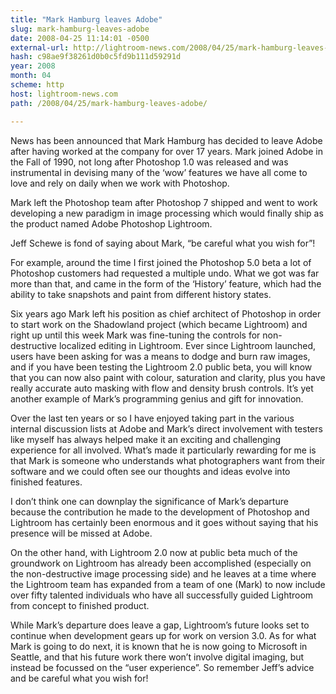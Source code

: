 ```yaml
---
title: "Mark Hamburg leaves Adobe"
slug: mark-hamburg-leaves-adobe
date: 2008-04-25 11:14:01 -0500
external-url: http://lightroom-news.com/2008/04/25/mark-hamburg-leaves-adobe/
hash: c98ae9f38261d0b0c5fd9b111d59291d
year: 2008
month: 04
scheme: http
host: lightroom-news.com
path: /2008/04/25/mark-hamburg-leaves-adobe/

---
```


News has been announced that Mark Hamburg has decided to leave Adobe after having worked at the company for over 17 years. Mark joined Adobe in the Fall of 1990, not long after Photoshop 1.0 was released and was instrumental in devising many of the ‘wow’ features we have all come to love and rely on daily when we work with Photoshop.

Mark left the Photoshop team after Photoshop 7 shipped and went to work developing a new paradigm in image processing which would finally ship as the product named Adobe Photoshop Lightroom.

Jeff Schewe is fond of saying about Mark, “be careful what you wish for”!

For example, around the time I first joined the Photoshop 5.0 beta a lot of Photoshop customers had requested a multiple undo. What we got was far more than that, and came in the form of the ‘History’ feature, which had the ability to take snapshots and paint from different history states.

Six years ago Mark left his position as chief architect of Photoshop in order to start work on the Shadowland project (which became Lightroom) and right up until this week Mark was fine-tuning the controls for non-destructive localized editing in Lightroom. Ever since Lightroom launched, users have been asking for was a means to dodge and burn raw images, and if you have been testing the Lightroom 2.0 public beta, you will know that you can now also paint with colour, saturation and clarity, plus you have really accurate auto masking with flow and density brush controls. It’s yet another example of Mark’s programming genius and gift for innovation.

Over the last ten years or so I have enjoyed taking part in the various internal discussion lists at Adobe and Mark’s direct involvement with testers like myself has always helped make it an exciting and challenging experience for all involved. What’s made it particularly rewarding for me is that Mark is someone who  understands what photographers want from their software and we could often see our thoughts and ideas evolve into finished features.

I don’t think one can downplay the significance of Mark’s departure because the contribution he made to the development of Photoshop and Lightroom has certainly been enormous and it goes without saying that his presence will be missed at Adobe.

On the other hand, with Lightroom 2.0 now at public beta much of the groundwork on Lightroom has already been accomplished (especially on the non-destructive image processing side) and he leaves at a time where the Lightroom team has expanded from a team of one (Mark) to now include over fifty talented individuals who have all successfully guided Lightroom from concept to finished product.

While Mark’s departure does leave a gap, Lightroom’s future looks set to continue when development gears up for work on version 3.0. As for what Mark is going to do next, it is known that he is now going to  Microsoft in Seattle, and that his future work there won’t involve digital imaging, but instead be focussed on the “user experience”. So remember Jeff’s advice and be careful what you wish for!

